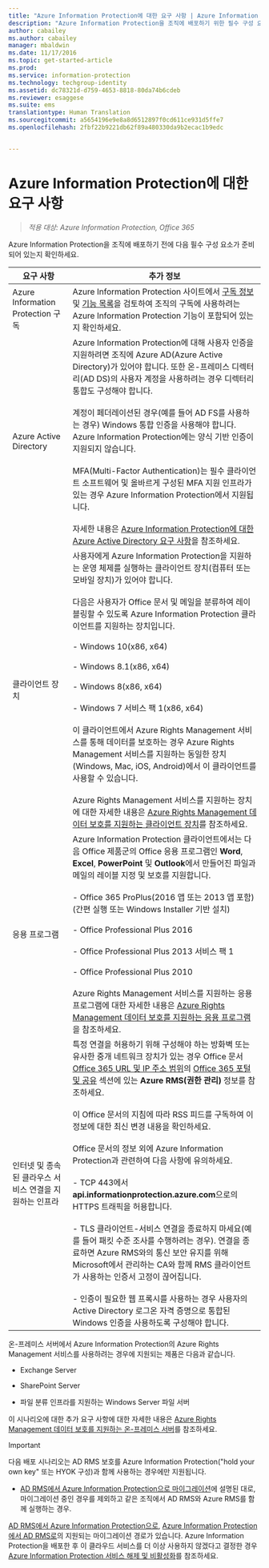 ```yaml
---
title: "Azure Information Protection에 대한 요구 사항 | Azure Information Protection"
description: "Azure Information Protection을 조직에 배포하기 위한 필수 구성 요소를 식별합니다."
author: cabailey
ms.author: cabailey
manager: mbaldwin
ms.date: 11/17/2016
ms.topic: get-started-article
ms.prod: 
ms.service: information-protection
ms.technology: techgroup-identity
ms.assetid: dc78321d-d759-4653-8818-80da74b6cdeb
ms.reviewer: esaggese
ms.suite: ems
translationtype: Human Translation
ms.sourcegitcommit: a5654196e9e8a8d6512897f0cd611ce931d5ffe7
ms.openlocfilehash: 2fbf22b9221db62f89a480330da9b2ecac1b9edc


---
```


# <a name="requirements-for-azure-information-protection"></a>Azure Information Protection에 대한 요구 사항

>*적용 대상: Azure Information Protection, Office 365*

Azure Information Protection을 조직에 배포하기 전에 다음 필수 구성 요소가 준비되어 있는지 확인하세요. 

|요구 사항|추가 정보|
|---------------|--------------------|
|Azure Information Protection 구독|Azure Information Protection 사이트에서 [구독 정보](https://www.microsoft.com/en-us/cloud-platform/azure-information-protection-pricing) 및 [기능 목록](https://www.microsoft.com/en-us/cloud-platform/azure-information-protection-features)을 검토하여 조직의 구독에 사용하려는 Azure Information Protection 기능이 포함되어 있는지 확인하세요.|
|Azure Active Directory|Azure Information Protection에 대해 사용자 인증을 지원하려면 조직에 Azure AD(Azure Active Directory)가 있어야 합니다. 또한 온-프레미스 디렉터리(AD DS)의 사용자 계정을 사용하려는 경우 디렉터리 통합도 구성해야 합니다.<br /><br />계정이 페더레이션된 경우(예를 들어 AD FS를 사용하는 경우) Windows 통합 인증을 사용해야 합니다. Azure Information Protection에는 양식 기반 인증이 지원되지 않습니다.<br /><br />MFA(Multi-Factor Authentication)는 필수 클라이언트 소프트웨어 및 올바르게 구성된 MFA 지원 인프라가 있는 경우 Azure Information Protection에서 지원됩니다.<br /><br />자세한 내용은 [Azure Information Protection에 대한 Azure Active Directory 요구 사항](requirements-azure-ad.md)을 참조하세요.|
|클라이언트 장치|사용자에게 Azure Information Protection을 지원하는 운영 체제를 실행하는 클라이언트 장치(컴퓨터 또는 모바일 장치)가 있어야 합니다.<br /><br />다음은 사용자가 Office 문서 및 메일을 분류하여 레이블링할 수 있도록 Azure Information Protection 클라이언트를 지원하는 장치입니다.<br /><br />- Windows 10(x86, x64)<br /><br />- Windows 8.1(x86, x64)<br /><br />- Windows 8(x86, x64)<br /><br />- Windows 7 서비스 팩 1(x86, x64)<br /><br />이 클라이언트에서 Azure Rights Management 서비스를 통해 데이터를 보호하는 경우 Azure Rights Management 서비스를 지원하는 동일한 장치(Windows, Mac, iOS, Android)에서 이 클라이언트를 사용할 수 있습니다. <br /><br />Azure Rights Management 서비스를 지원하는 장치에 대한 자세한 내용은 [Azure Rights Management 데이터 보호를 지원하는 클라이언트 장치](../get-started/requirements-client-devices.md)를 참조하세요.|
|응용 프로그램|Azure Information Protection 클라이언트에서는 다음 Office 제품군의 Office 응용 프로그램인 **Word**, **Excel**, **PowerPoint** 및 **Outlook**에서 만들어진 파일과 메일의 레이블 지정 및 보호를 지원합니다.<br /><br /> - Office 365 ProPlus(2016 앱 또는 2013 앱 포함)(간편 실행 또는 Windows Installer 기반 설치)<br /><br />- Office Professional Plus 2016<br /><br />- Office Professional Plus 2013 서비스 팩 1<br /><br />- Office Professional Plus 2010<br /><br />Azure Rights Management 서비스를 지원하는 응용 프로그램에 대한 자세한 내용은 [Azure Rights Management 데이터 보호를 지원하는 응용 프로그램](requirements-applications.md)을 참조하세요.|
|인터넷 및 종속된 클라우스 서비스 연결을 지원하는 인프라|특정 연결을 허용하기 위해 구성해야 하는 방화벽 또는 유사한 중개 네트워크 장치가 있는 경우 Office 문서 [Office 365 URL 및 IP 주소 범위](https://support.office.com/en-US/article/Office-365-URLs-and-IP-address-ranges-8548a211-3fe7-47cb-abb1-355ea5aa88a2)의 [Office 365 포털 및 공유](https://support.office.com/en-us/article/Office-365-URLs-and-IP-address-ranges-8548a211-3fe7-47cb-abb1-355ea5aa88a2?ui=en-US&rs=en-US&ad=US#bkmk_portal-identity) 섹션에 있는 **Azure RMS(권한 관리)** 정보를 참조하세요.<br /><br />이 Office 문서의 지침에 따라 RSS 피드를 구독하여 이 정보에 대한 최신 변경 내용을 확인하세요.<br /><br />Office 문서의 정보 외에 Azure Information Protection과 관련하여 다음 사항에 유의하세요.<br /><br />- TCP 443에서 **api.informationprotection.azure.com**으로의 HTTPS 트래픽을 허용합니다.<br /><br />- TLS 클라이언트-서비스 연결을 종료하지 마세요(예를 들어 패킷 수준 조사를 수행하려는 경우). 연결을 종료하면 Azure RMS와의 통신 보안 유지를 위해 Microsoft에서 관리하는 CA와 함께 RMS 클라이언트가 사용하는 인증서 고정이 끊어집니다.<br /><br />- 인증이 필요한 웹 프록시를 사용하는 경우 사용자의 Active Directory 로그온 자격 증명으로 통합된 Windows 인증을 사용하도록 구성해야 합니다.|

온-프레미스 서버에서 Azure Information Protection의 Azure Rights Management 서비스를 사용하려는 경우에 지원되는 제품은 다음과 같습니다.

-   Exchange Server

-   SharePoint Server

-   파일 분류 인프라를 지원하는 Windows Server 파일 서버

이 시나리오에 대한 추가 요구 사항에 대한 자세한 내용은 [Azure Rights Management 데이터 보호를 지원하는 온-프레미스 서버](requirements-servers.md)를 참조하세요.

> [!IMPORTANT]
> 다음 배포 시나리오는 AD RMS 보호를 Azure Information Protection("hold your own key" 또는 HYOK 구성)과 함께 사용하는 경우에만 지원됩니다.
> 
> -   [AD RMS에서 Azure Information Protection으로 마이그레이션](../plan-design/migrate-from-ad-rms-to-azure-rms.md)에 설명된 대로, 마이그레이션 중인 경우를 제외하고 같은 조직에서 AD RMS와 Azure RMS를 함께 실행하는 경우.
> 
> [AD RMS에서 Azure Information Protection으로](http://technet.microsoft.com/library/Dn858447.aspx), [Azure Information Protection에서 AD RMS로](http://msdn.microsoft.com/library/azure/dn629429.aspx)의 지원되는 마이그레이션 경로가 있습니다. Azure Information Protection을 배포한 후 이 클라우드 서비스를 더 이상 사용하지 않겠다고 결정한 경우 [Azure Information Protection 서비스 해제 및 비활성화](../deploy-use/decommission-deactivate.md)를 참조하세요.






<!--HONumber=Nov16_HO3-->


